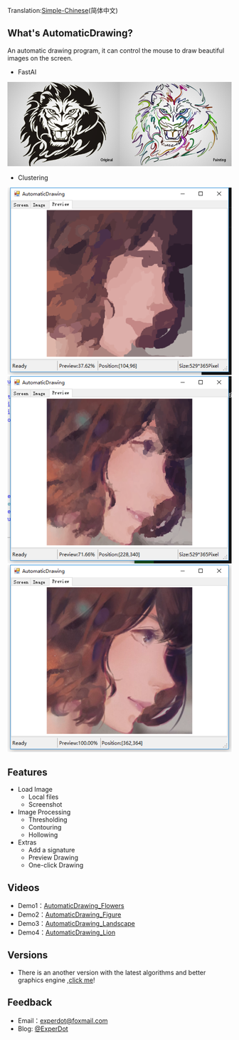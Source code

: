 Translation:[Simple-Chinese](./README-CN.md)(简体中文)

## What's AutomaticDrawing?
An automatic drawing program, it can control the mouse to draw beautiful images on the screen.

- FastAI

![Compare](Documentation/Image/Compare.png)

- Clustering

![Preview](Documentation/Image/Preview_030.png)
![Preview](Documentation/Image/Preview_070.png)
![Preview](Documentation/Image/Preview_100.png)


## Features

* Load Image
    *  Local files
    *  Screenshot
* Image Processing
    *  Thresholding
    *  Contouring
    *  Hollowing
* Extras
    *  Add a signature
    *  Preview Drawing
    *  One-click Drawing

## Videos
* Demo1：[AutomaticDrawing_Flowers](http://v.youku.com/v_show/id_XMTUwNTI5MTAwMA==.html)
* Demo2：[AutomaticDrawing_Figure](http://v.youku.com/v_show/id_XMTUwNjI2NzkwOA==.html)
* Demo3：[AutomaticDrawing_Landscape](http://v.youku.com/v_show/id_XMTUwODg2MTUxNg==.html)
* Demo4：[AutomaticDrawing_Lion](http://v.youku.com/v_show/id_XMTUxNDk5OTgxNg==.html)

## Versions
* There is an another version with the latest algorithms and better graphics engine ,[click me](https://github.com/experdot/ExperDot.EDGameEngine/tree/master/EDGameEngine.Visuals/GameObject/GameVisual/AutoDraw)!

## Feedback
* Email：experdot@foxmail.com
* Blog: [@ExperDot](http://www.cnblogs.com/experdot/)
